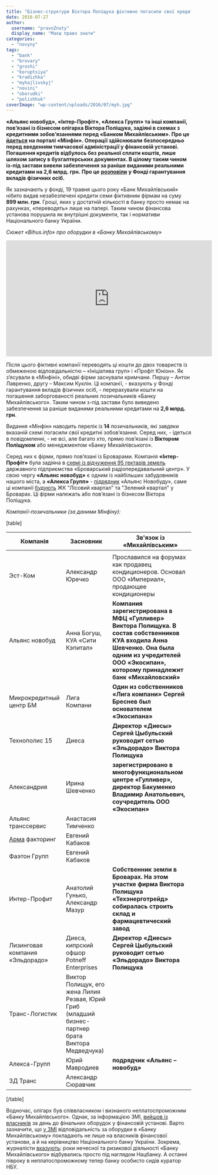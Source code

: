 ```yaml
---
title: "Бізнес-структури Віктора Поліщука фіктивно погасили свої кредитні зобов’язання, – «Мінфін»"
date: 2016-07-27
author: 
  username: "pravoZnaty"
  display_name: "Маєш право знати"
categories: 
  - "novyny"
tags: 
  - "bank"
  - "brovary"
  - "groshi"
  - "koruptsiya"
  - "kradizhka"
  - "myhajlivskyj"
  - "novini"
  - "oborudki"
  - "polishhuk"
coverImage: "wp-content/uploads/2016/07/myh.jpg"
---
```


**«Альянс новобуд», «Інтер-Профіт», «Алекса Групп» та інші компанії, пов’язані із бізнесом олігарха Віктора Поліщука, задіяні в схемах з кредитними зобов’язаннями перед «Банком Михайлівським». Про це** [**йдеться**](http://minfin.com.ua/2016/07/21/22223376/) **на порталі «Мінфін». Операції здійснювали** **безпосередньо перед введенням тимчасової адміністрації у фінансовій установі. Погашення кредитів відбулось без реальної сплати коштів, лише шляхом запису в бухгалтерських документах. В цілому таким чином із-під застави вивели забезпечення за раніше виданими реальними кредитами на 2,6 млрд. грн.** **Про це** [**розповіли**](http://www.fg.gov.ua/not-paying/liquidation/171-pat-bank-mykhaylivskyy/5053-skhemy-z-vydacheiu-ta-pohashenniam-kredytiv-u-pat-bank-mykhailivskyi-zdiisniuvalys-bez-koshtiv-a-vykliuchno-zapysamy-u-bukhhalterskykh-dokumentakh) **у Фонді гарантування вкладів фізичних осіб.**

Як зазначають у фонді, 19 травня цього року «Банк Михайлівський» нібито видав незабезпечені кредити семи фіктивним фірмам на суму **899 млн. грн**. Гроші, яких у достатній кількості в банку просто немає на рахунках, «переводять» лише на папері. Таким чином фінансова установа порушила як внутрішні документи, так і нормативи Національного банку України.

_Сюжет «Bihus.info» про оборудки в «Банку Михайлівському»_

<iframe src="https://www.youtube.com/embed/nOBirEIpX-c" width="560" height="315" frameborder="0" allowfullscreen="allowfullscreen"></iframe>

Після цього фіктивні компанії переводять ці кошти до двох товариств із обмеженою відповідальністю – «Ініціатива груп» і «Профіт Юніон». Як з’ясували в «Мінфіні», обидві фірми заснували кримчани. Першу – Антон Лавренко, другу – Максим Куклін. Ці компанії, - вказують у Фонді гарантування вкладів фізичних осіб, - перерахували кошти на погашення заборгованості реальних позичальників «Банку Михайлівського». Таким чином з-під застави було виведено забезпечення за раніше виданими реальними кредитами на **2,6 млрд. грн**.

Видання «Мінфін» наводить перелік із **14** позичальників, які завдяки вказаній схемі погасили свої кредитні зобов’язання. Серед них, - ідеться в повідомленні, - не всі, але багато хто, прямо пов’язані із **Віктором Поліщуком** або менеджментом «Банку Михайлівського».

Серед них є фірми, прямо пов’язані із Броварами. Компанія **«Інтер-Профіт»** була задіяна в [схемі із відчуження 95 гектарів земель](https://mpz.brovary.org/rik-radio-abo-zemli-groshi-dva-sudi-brovarska-tragikomediya-na-dvi-diyi/) державного підприємства «Броварський радіопередавальний центр». У свою чергу **«Альянс новобуд»** є одним із найбільших забудовників нашого міста, а **«Алекса Групп»** - [підрядник](http://l-kvartal.com.ua/ua/about/genpodryadchik/) «Альянс Новобуду», саме ці компанії [будують](http://l-kvartal.com.ua/ua/about/zastroyshchik/) ЖК "Лісовий квартал" та "Зелений квартал" у Броварах. Ці фірми належать або пов’язані із бізнесом Віктора Поліщука.

_Компанії-позичальники (за даними Мінфіну):_

\[table\]

| **Компанія** | **Засновник** | **Зв'язок із «Михайлівським»** |
| --- | --- | --- |
|  |  |  |
| Эст-Ком | Александр Юречко | Прославился на форумах как продавец кондиционеров. Основал ООО «Империал», продающее кондиционеры |
| Альянс новобуд | Анна Богуш, КУА «Сити Кэпитал» | **Компания зарегистрирована в МФЦ «Гулливер» Виктора Полищука. В состав собственников КУА входила Анна Шевченко. Она была одним из учредителей ООО «Экосипан», которому принадлежит банк «Михайловский»** |
| Микрокредитный центр БМ | Лига Компани | **Один из собственников «Лига компани» Сергей Бреснев был основателем «Экосипана»** |
| Технополис 15 | Диеса | **Директор «Диесы» Сергей Цыбульский руководит сетью «Эльдорадо» Виктора Полищука** |
| Александрия | Ирина Шевченко | **зарегистрировано в многофункциональном центре «Гулливер», директор Бакуменко Владимир Анатольевич, соучредитель ООО «Экосипан»** |
| Альянс транссервис | Анастасия Тимченко |  |
| [Арма](http://minfin.com.ua/insurance/company/arma-ic/) факторинг | Евгений Кабаков |  |
| Фаэтон Групп | Евгений Кабаков |  |
| Интер-Профит | Анатолий Гунько, Александр Мазур | **Собственник земли в Броварах. На этом участке фирма Виктора Полищука «Техэнерготрейд» собиралась строить склад и фармацевтический завод** |
| Лизинговая компания «Эльдорадо» | Диеса, кипрский офшор Potneff Enterprises | **Директор «Диесы» Сергей Цыбульский руководит сетью «Эльдорадо» Виктора Полищука** |
| Транс-Логистик | Виктор Полищук, его жена Лилия Резвая, Юрий Гриб (младший бизнес-партнер брата Виктора Медведчука) |  |
| Алекса-Групп | Юрий Мавродиев | **подрядчик «Альянс –новобуд»** |
| 3Д Транс | Александр Сюравчик |  |

\[/table\]

Водночас, олігарх був співвласником і визнаного неплатоспроможним «Банку Михайлівського». Однак, за інформацією ЗМІ, [вийшов із власників](https://www.youtube.com/watch?v=nOBirEIpX-c) за день до фінальних оборудок у фінансовій установі. Варто зазначити, що [у ЗМІ](https://www.youtube.com/watch?v=l4ZB4qN1qiQ) відповідальність за оборудки в «Банку Михайлівському» покладають не лише на власників фінансової установи, а й на керівництво Національного банку України. Зокрема, журналісти [вказують](https://www.youtube.com/watch?v=nOBirEIpX-c): роки нечесної та ризикової діяльності «Банку Михайлівського» відбувались просто під наглядом Нацбанку. А останні півроку в неплатоспроможному тепер банку особисто сидів куратор НБУ.
